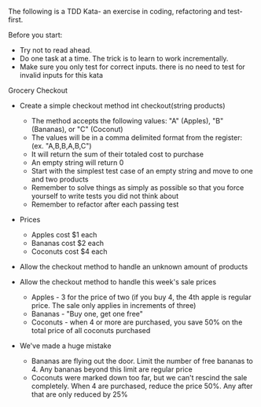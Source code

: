 ﻿The following is a TDD Kata- an exercise in coding, refactoring and test-first.

Before you start: 
* Try not to read ahead.
* Do one task at a time. The trick is to learn to work incrementally.
* Make sure you only test for correct inputs. there is no need to test for invalid inputs for this kata


Grocery Checkout

* Create a simple checkout method int checkout(string products)
    * The method accepts the following values: "A" (Apples), "B" (Bananas), or "C" (Coconut)
    * The values will be in a comma delimited format from the register: (ex. "A,B,B,A,B,C")
    * It will return the sum of their totaled cost to purchase
    * An empty string will return 0
    * Start with the simplest test case of an empty string and move to one and two products
    * Remember to solve things as simply as possible so that you force yourself to write tests you did not think about
    * Remember to refactor after each passing test
    
* Prices
   * Apples cost $1 each
   * Bananas cost $2 each
   * Coconuts cost $4 each
    
* Allow the checkout method to handle an unknown amount of products

* Allow the checkout method to handle this week's sale prices
    * Apples - 3 for the price of two (if you buy 4, the 4th apple is regular price. The sale only applies in increments of three)
    * Bananas - "Buy one, get one free"
    * Coconuts - when 4 or more are purchased, you save 50% on the total price of all coconuts purchased
    
* We've made a huge mistake
    * Bananas are flying out the door. Limit the number of free bananas to 4. Any bananas beyond this limit are regular price
    * Coconuts were marked down too far, but we can't rescind the sale completely. When 4 are purchased, reduce the price 50%. Any after that are only reduced by 25%
